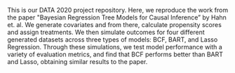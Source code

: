 This is our DATA 2020 project repository. Here, we reproduce the work from the paper "Bayesian Regression Tree Models for Causal Inference” by Hahn et. al. We generate covariates and from there,  calculate propensity scores and assign treatments. We then simulate outcomes for four different generated datasets across three types of models: BCF, BART, and Lasso Regression. Through these simulations, we test model performance with a variety of evaluation metrics, and find that BCF performs better than BART and Lasso, obtaining similar results to the paper.  
